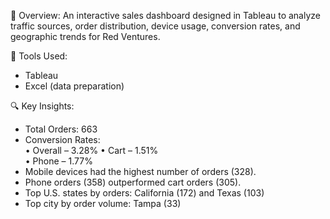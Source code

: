 📌 Overview:
An interactive sales dashboard designed in Tableau to analyze traffic sources, order distribution, device usage, conversion rates, and geographic trends for Red Ventures.

🧰 Tools Used:
- Tableau
- Excel (data preparation)
  
🔍 Key Insights:
- Total Orders: 663
- Conversion Rates:  
  • Overall – 3.28% 
  • Cart – 1.51%  
  • Phone – 1.77%
- Mobile devices had the highest number of orders (328).
- Phone orders (358) outperformed cart orders (305).
- Top U.S. states by orders: California (172) and Texas (103)
- Top city by order volume: Tampa (33)
